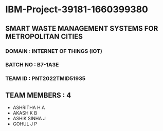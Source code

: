 # IBM-Project-39181-1660399380
## SMART WASTE MANAGEMENT SYSTEMS FOR METROPOLITAN CITIES
### DOMAIN : INTERNET OF THINGS (IOT)
### BATCH NO : B7-1A3E
### TEAM ID : PNT2022TMID51935

## TEAM MEMBERS : 4
<ul>
  <li>ASHRITHA H A</li>
  <li>AKASH K B</li>
  <li>ASHIK SINHA J</li>
  <li>GOHUL J P</li>
</ul>

